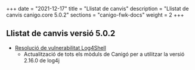 +++
date        = "2021-12-17"
title       = "Llistat de canvis"
description = "Llistat de canvis canigo.core 5.0.2"
sections    = "canigo-fwk-docs"
weight		= 2
+++

## Llistat de canvis versió 5.0.2

- [Resolució de vulnerabilitat Log4Shell](/noticies/2021-12-17-CAN-actualitzacio-canigo-3_4_8_3_6_2/)
   - Actualització de tots els mòduls de Canigó per a utilitzar la versió 2.16.0 de log4j
